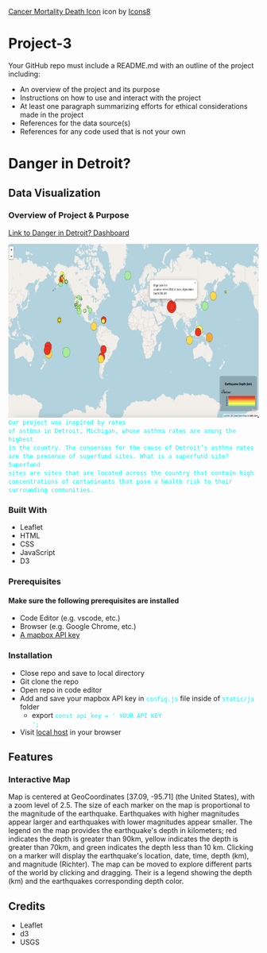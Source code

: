 <a target="_blank" href="https://icons8.com/icon/MtpOauMbOEhI/dead-man-in-a-coffin">Cancer Mortality Death Icon</a> icon by <a target="_blank" href="https://icons8.com">Icons8</a>

# Project-3
Your GitHub repo must include a README.md with an outline of the project including:
* An overview of the project and its purpose
* Instructions on how to use and interact with the project
* At least one paragraph summarizing efforts for ethical considerations made in the project
* References for the data source(s)
* References for any code used that is not your own



# Danger in Detroit?
## Data Visualization
### Overview of Project & Purpose 

[Link to Danger in Detroit? Dashboard](https://molleighH.github.io/leaflet-challenge/)


<img align="right" width="550" height="350" src="https://github.com/molleighH/leaflet-challenge/blob/main/Images/Snapshot%20of%20Active%20Dashboard.png?raw=true">

<code style="color : aqua"> <samp>Our project was inspired by rates of asthma in Detroit, Michigan, whose asthma rates are among the highest in the country. The consensus for the cause of Detroit’s asthma rates are the presence of superfund sites. What is a superfund site? Superfund sites are sites that are located across the country that contain high concentrations of contaminants that pose a health risk to their surrounding communities.</samp> </code>


 ### Built With 
* Leaflet
* HTML
* CSS
* JavaScript
* D3

### Prerequisites
#### Make sure the following prerequisites are installed
* Code Editor (e.g. vscode, etc.)
* Browser (e.g. Google Chrome, etc.)
* [A mapbox API key](https://www.mapbox.com/)

### Installation
* Close repo and save to local directory
* Git clone the repo
* Open repo in code editor
* Add and save your mapbox API key in <code style="color : aqua">config.js</code> file inside of <code style="color : aqua">static/js</code> folder 
    * export <code style="color : aqua">const api_key = ' YOUR API KEY ';</code>
* Visit [local host](http://localhost:5000/) in your browser

## Features

### Interactive Map
Map is centered at GeoCoordinates [37.09, -95.71] (the United States), with a zoom level of 2.5. The size of each marker on the map is proportional to the magnitude of the earthquake. Earthquakes with higher magnitudes appear larger and earthquakes with lower magnitudes appear smaller. The legend on the map provides the earthquake's depth in kilometers; red indicates the depth is greater than 90km, yellow indicates the depth is greater than 70km, and green indicates the depth less than 10 km. Clicking on a marker will display the earthquake's location, date, time, depth (km), and magnitude (Richter). The map can be moved to explore different parts of the world by clicking and dragging. Their is a legend showing the depth (km) and the earthquakes corresponding depth color. 

## Credits
* Leaflet
* d3
* USGS
